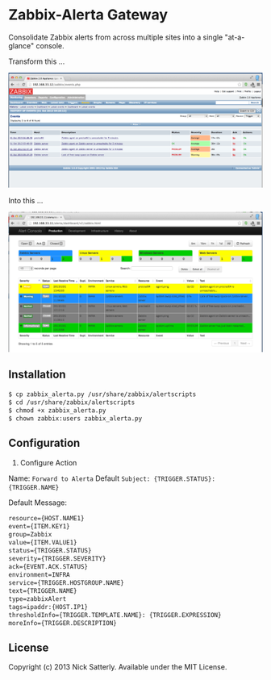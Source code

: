 Zabbix-Alerta Gateway
=====================

Consolidate Zabbix alerts from across multiple sites into a single "at-a-glance" console.

Transform this ...

![zabbix](/docs/images/zabbix.png?raw=true)

Into this ...

![alerta](/docs/images/alerta.png?raw=true)

Installation
------------

    $ cp zabbix_alerta.py /usr/share/zabbix/alertscripts
    $ cd /usr/share/zabbix/alertscripts
    $ chmod +x zabbix_alerta.py
    $ chown zabbix:users zabbix_alerta.py

Configuration
-------------

1. Configure Action

Name: `Forward to Alerta`
Default `Subject: {TRIGGER.STATUS}: {TRIGGER.NAME}`

Default Message:
```
resource={HOST.NAME1}
event={ITEM.KEY1}
group=Zabbix
value={ITEM.VALUE1}
status={TRIGGER.STATUS}
severity={TRIGGER.SEVERITY}
ack={EVENT.ACK.STATUS}
environment=INFRA
service={TRIGGER.HOSTGROUP.NAME}
text={TRIGGER.NAME}
type=zabbixAlert
tags=ipaddr:{HOST.IP1}
thresholdInfo={TRIGGER.TEMPLATE.NAME}: {TRIGGER.EXPRESSION}
moreInfo={TRIGGER.DESCRIPTION}
```


License
-------

Copyright (c) 2013 Nick Satterly. Available under the MIT License.

